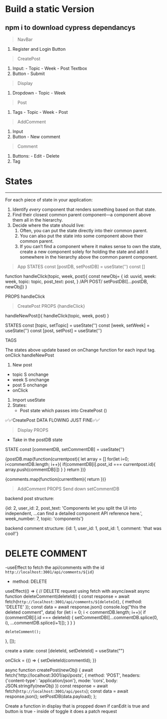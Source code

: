 # Build a static Version

## npm i to download cypress dependancys

> NavBar

1. Register and Login Button

> CreatePost

1. Input: - Topic - Week - Post Textbox
2. Button - Submit

> Display

1. Dropdown - Topic - Week

> Post

1. Tags - Topic - Week - Post

> AddComment

1. Input
2. Button - New comment

> Comment

1. Buttons: - Edit - Delete
2. Tag

# States

---

For each piece of state in your application:

1. Identify *every* component that renders something based on that state.
2. Find their closest common parent component—a component above them all in the hierarchy.
3. Decide where the state should live:
   1. Often, you can put the state directly into their common parent.
   2. You can also put the state into some component above their common parent.
   3. If you can’t find a component where it makes sense to own the state, create a new component solely for holding the state and add it somewhere in the hierarchy above the common parent component.

> App
> STATES
> const [postDB, setPostDB] = useState('')
> const []

function handleClick(topic, week, post){
const newObj= {
id: uuvid,
week: week,
topic: topic,
post_text: post,
}
/API POST/
setPostDB([...postDB, newObj])
}

PROPS
handleClick

> CreatePost
> PROPS
> {handleClick}

handleNewPost(){
handleClick(topic, week, post)
}

STATES
const [topic, setTopic] = useState('')
const [week, setWeek] = useState('')
const [post, setPost] = useState('')

TAGS

The states above update based on onChange function for each input tag.
onClick handleNewPost

1. New post

- topic S onchange
- week S onchange
- post S onchange
- onClick

1. Import useState
2. States:
   - Post state which passes into CreatePost ()

✅✅CreatePost DATA FLOWING JUST FINE✅✅

> Display
> PROPS

- Take in the postDB state

STATE
const [commentDB, setCommentDB] = useState('')

{postDB.map(function(currentpost){
let array = []
for(let i=0; i<commentDB.length; i++){
if(commentDB[i].post_id === currentpost.id){
array.push(commentDB[i])
}
}
return <Post comments={array} topic={currentpost.topic} postText={currentpost.post_text}/>
})}

{comments.map(function(currentItem){ return <Comment comment_text={comment_text}/>})}

> AddComment
> PROPS
> Send down setCommentDB

backend post structure:

{id: 2, user_id: 2, post_text: 'Components let you split the UI into independent, …can find a detailed component API reference here.', week_number: 7, topic: 'components'}

backend comment structure:
{id: 1, user_id: 1, post_id: 1, comment: 'that was cool!'}

# DELETE COMMENT

-useEffect to fetch the api/comments with the id
`http://localhost:3001/api/comments/${id}`

- method: DELETE

useEffect(() => {
// DELETE request using fetch with async/await
async function deleteComment(deleteId)) {
const response = await fetch(`http://localhost:3001/api/comments/${deleteId}`, { method: 'DELETE' });
const data = await response.json()
console.log("this the deleted comment", data)
for (let i = 0; i < commentDB.length; i++){
if (commentDB[i].id === deleteId) {
setCommentDB([...commentDB.splice(0, i), ...commentDB.splice(i+1)]);
}
}
}

    deleteComment();

}, []);

create a state:
const [deleteId, setDeleteId] = useState("")

onClick = {() => {
setDeleteId(commentId);
}}

async function createPost(newObj) {
await fetch('http://localhost:3001/api/posts', {
method: 'POST',
headers: {'content-type': 'application/json'},
mode: 'cors',
body: JSON.stringify(newObj)
})
const response = await fetch(`http://localhost:3001/api/posts`);
const data = await response.json();
setPostDB(data.payload);
};

Create a function in display that is propped down
if canEdit is true and button is true - inside of toggle it does a patch request
